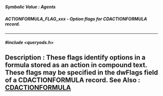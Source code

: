 ##### Symbolic Value : Agents
##### ACTIONFORMULA_FLAG_xxx - Option flags for CDACTIONFORMULA record.
---
##### #include <queryods.h>
**Description :**
These flags identify options in a formula stored as an action in compound 
text.  These flags may be specified in the dwFlags field of a CDACTIONFORMULA 
record.
**See Also :**
[CDACTIONFORMULA](D:/md_files/CDACTIONFORMULA.md)
---
